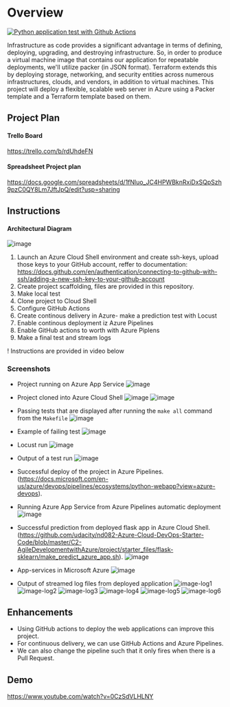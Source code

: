 # Overview

[![Python application test with Github Actions](https://github.com/bkelava/Building-CI-CD-pipeline/actions/workflows/pylint.yml/badge.svg)](https://github.com/bkelava/Building-CI-CD-pipeline/actions/workflows/pylint.yml)

Infrastructure as code provides a significant advantage in terms of defining, deploying, upgrading, and destroying infrastructure. So, in order to produce a virtual machine image that contains our application for repeatable deployments, we'll utilize packer (in JSON format). Terraform extends this by deploying storage, networking, and security entities across numerous infrastructures, clouds, and vendors, in addition to virtual machines. This project will deploy a flexible, scalable web server in Azure using a Packer template and a Terraform template based on them.

## Project Plan

#### Trello Board
https://trello.com/b/rdUhdeFN

#### Spreadsheet Project plan
https://docs.google.com/spreadsheets/d/1fNluo_JC4HPWBknRxiDxSQpSzh9pzC0QY8Lm7JftJpQ/edit?usp=sharing

## Instructions

#### Architectural Diagram
![image](images/diagram.png)

1. Launch an Azure Cloud Shell environment and create ssh-keys, upload those keys to your GitHub account, reffer to documentation: https://docs.github.com/en/authentication/connecting-to-github-with-ssh/adding-a-new-ssh-key-to-your-github-account
2. Create project scaffolding, files are provided in this repository.
3. Make local test
4. Clone project to Cloud Shell
5. Configure GitHub Actions
6. Create continous delivery in Azure- make a prediction test with Locust
7. Enable continous deployment iz Azure Pipelines
8. Enable GitHub actions to worth with Azure Piplens
9. Make a final test and stream logs

! Instructions are provided in video below

### Screenshots

* Project running on Azure App Service
![image](images/2021-11-04_10h58_56.png)

* Project cloned into Azure Cloud Shell
![image](images/clone.png)
![image](images/creating-repo-with-ssh.png)

* Passing tests that are displayed after running the `make all` command from the `Makefile`
![image](images/test_pass.png)

* Example of failing test
![image](images/test-fail.png)

* Locust run
![image](images/locust.png)

* Output of a test run
![image](images/git-build-pass.png)

* Successful deploy of the project in Azure Pipelines. (https://docs.microsoft.com/en-us/azure/devops/pipelines/ecosystems/python-webapp?view=azure-devops).

* Running Azure App Service from Azure Pipelines automatic deployment
![image](images/az-devops-test.png)

* Successful prediction from deployed flask app in Azure Cloud Shell. (https://github.com/udacity/nd082-Azure-Cloud-DevOps-Starter-Code/blob/master/C2-AgileDevelopmentwithAzure/project/starter_files/flask-sklearn/make_predict_azure_app.sh).
![image](images/prediction.png)

* App-services in Microsoft Azure
![image](images/app-services.png)

* Output of streamed log files from deployed application
![image-log1](images/logs/log1.png)
![image-log2](images/logs/log2.png)
![image-log3](images/logs/log3.png)
![image-log4](images/logs/log4.png)
![image-log5](images/logs/log5.png)
![image-log6](images/logs/log6.png)

## Enhancements

* Using GitHub actions to deploy the web applications can improve this project. 
* For continuous delivery, we can use GitHub Actions and Azure Pipelines. 
* We can also change the pipeline such that it only fires when there is a Pull Request.

## Demo

https://www.youtube.com/watch?v=0CzSdVLHLNY
